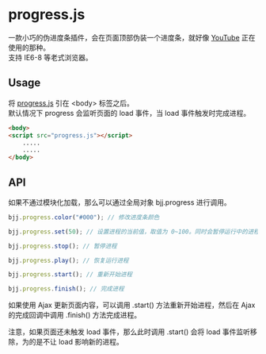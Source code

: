 ﻿# progress.js

一款小巧的伪进度条插件，会在页面顶部伪装一个进度条，就好像 [YouTube](https://www.youtube.com/) 正在使用的那种。<br>
支持 IE6-8 等老式浏览器。

## Usage

将 [progress.js] 引在 \<body\> 标签之后。<br>
默认情况下 progress 会监听页面的 load 事件，当 load 事件触发时完成进程。

``` html
<body>
<script src="progress.js"></script>
	.....
	.....
</body>

```
[progress.js]: https://github.com/baijunjie/progress.js/blob/master/progress.js

## API

如果不通过模块化加载，那么可以通过全局对象 bjj.progress 进行调用。

``` js
bjj.progress.color("#000"); // 修改进度条颜色

bjj.progress.set(50); // 设置进程的当前值，取值为 0~100。同时会暂停运行中的进程，使进程变为手动设置

bjj.progress.stop(); //	暂停进程

bjj.progress.play(); // 恢复运行进程

bjj.progress.start(); // 重新开始进程

bjj.progress.finish(); // 完成进程
```

如果使用 Ajax 更新页面内容，可以调用 .start() 方法重新开始进程，然后在 Ajax 的完成回调中调用 .finish() 方法完成进程。<br>

注意，如果页面还未触发 load 事件，那么此时调用 .start() 会将 load 事件监听移除，为的是不让 load 影响新的进程。







